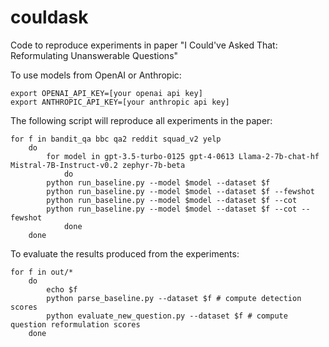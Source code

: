 # couldask
Code to reproduce experiments in paper "I Could've Asked That: Reformulating Unanswerable Questions"

To use models from OpenAI or Anthropic:
```
export OPENAI_API_KEY=[your openai api key]
export ANTHROPIC_API_KEY=[your anthropic api key]
```

The following script will reproduce all experiments in the paper:
```
for f in bandit_qa bbc qa2 reddit squad_v2 yelp
    do
        for model in gpt-3.5-turbo-0125 gpt-4-0613 Llama-2-7b-chat-hf Mistral-7B-Instruct-v0.2 zephyr-7b-beta
            do
		python run_baseline.py --model $model --dataset $f
		python run_baseline.py --model $model --dataset $f --fewshot
		python run_baseline.py --model $model --dataset $f --cot
		python run_baseline.py --model $model --dataset $f --cot --fewshot
            done
    done
```

To evaluate the results produced from the experiments:
```
for f in out/*
    do
        echo $f
        python parse_baseline.py --dataset $f # compute detection scores
        python evaluate_new_question.py --dataset $f # compute question reformulation scores
    done
```
